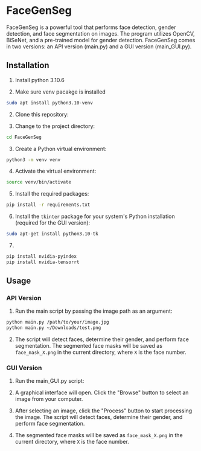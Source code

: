 # FaceGenSeg

FaceGenSeg is a powerful tool that performs face detection, gender detection, and face segmentation on images. The program utilizes OpenCV, BiSeNet, and a pre-trained model for gender detection. FaceGenSeg comes in two versions: an API version (main.py) and a GUI version (main_GUI.py).

## Installation

1. Install python 3.10.6


2. Make sure venv pacakge is installed
```bash
sudo apt install python3.10-venv
```

2. Clone this repository:

3. Change to the project directory:

```bash
cd FaceGenSeg
```

3. Create a Python virtual environment:

```bash
python3 -m venv venv
```

4. Activate the virtual environment:

```bash
source venv/bin/activate
```

5. Install the required packages:

```bash
pip install -r requirements.txt
```

6. Install the `tkinter` package for your system's Python installation (required for the GUI version):

```bash
sudo apt-get install python3.10-tk
```

7. 

```bash
pip install nvidia-pyindex
pip install nvidia-tensorrt
```

## Usage

### API Version

1. Run the main script by passing the image path as an argument:
```bash
python main.py /path/to/your/image.jpg
python main.py ~/Downloads/test.png
```

2. The script will detect faces, determine their gender, and perform face segmentation. The segmented face masks will be saved as `face_mask_X.png` in the current directory, where `X` is the face number.

### GUI Version

1. Run the main_GUI.py script:

2. A graphical interface will open. Click the "Browse" button to select an image from your computer.

3. After selecting an image, click the "Process" button to start processing the image. The script will detect faces, determine their gender, and perform face segmentation.

4. The segmented face masks will be saved as `face_mask_X.png` in the current directory, where `X` is the face number.
